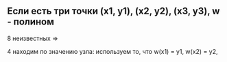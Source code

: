 ## Если есть три точки (x1, y1), (x2, y2), (x3, y3), w - полином 

8 неизвестных =>

4 находим по значению узла: используем то, что w(x1) = y1, w(x2) = y2, 
